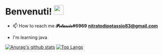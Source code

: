 
# Benvenuti! <img src="https://raw.githubusercontent.com/MartinHeinz/MartinHeinz/master/wave.gif" width="30px">


- 📫 How to reach me **𝓟𝓸𝓽𝓪𝓼𝓼𝓲𝓸#6969**       **nitratodipotassio83@gmail.com**


- I'm learning java

[![Anurag's github stats](https://github-readme-stats.vercel.app/api?username=PotassioK&layout=compact)](https://github.com/anuraghazra/github-readme-stats)
[![Top Langs](https://github-readme-stats.vercel.app/api/top-langs/?username=PotassioK&layout=compact)](https://github.com/anuraghazra/github-readme-stats)
